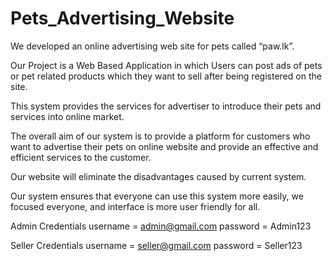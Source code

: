 # Pets_Advertising_Website
We  developed an online advertising web site for pets called “paw.lk”.

Our Project is a Web Based Application in which Users can post ads of  pets or pet related products which they want to sell after being registered on the site. 

This system provides the services for advertiser to introduce their pets and services into online market.

The overall aim of our system is to provide a platform for customers who want to advertise their pets on online website and provide an effective and efficient services to the customer.

Our website will eliminate the disadvantages caused by current system. 

Our system ensures that everyone can use this system more easily, we focused everyone, and interface is more user friendly for all.



Admin Credentials
username = admin@gmail.com
password = Admin123

Seller Credentials
username = seller@gmail.com
password = Seller123

